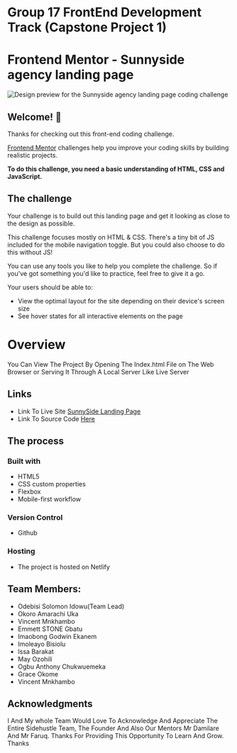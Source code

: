 # Group 17 FrontEnd Development Track (Capstone Project 1)

# Frontend Mentor - Sunnyside agency landing page

![Design preview for the Sunnyside agency landing page coding challenge](./design/desktop-preview.jpg)

## Welcome! 👋

Thanks for checking out this front-end coding challenge.

[Frontend Mentor](https://www.frontendmentor.io) challenges help you improve your coding skills by building realistic projects.

**To do this challenge, you need a basic understanding of HTML, CSS and JavaScript.**

## The challenge

Your challenge is to build out this landing page and get it looking as close to the design as possible.

This challenge focuses mostly on HTML & CSS. There's a tiny bit of JS included for the mobile navigation toggle. But you could also choose to do this without JS!

You can use any tools you like to help you complete the challenge. So if you've got something you'd like to practice, feel free to give it a go.

Your users should be able to:

- View the optimal layout for the site depending on their device's screen size
- See hover states for all interactive elements on the page

# Overview

You Can View The Project By Opening The Index.html File on The Web Browser or Serving It Through A Local Server Like Live Server

 ## Links

- Link To Live Site [SunnySide Landing Page](https://sunnyside-agency-landing-page-ui.netlify.app/)
- Link To Source Code [Here](https://github.com/OdebisiidowuSolomon/Capstone_Project_2-SH_FE_Track-)

## The process

### Built with

- HTML5
- CSS custom properties
- Flexbox
- Mobile-first workflow

### Version Control
- Github
### Hosting
- The project is hosted on Netlify

## Team Members:
- Odebisi Solomon Idowu(Team Lead)
- Okoro Amarachi Uka
- Vincent Mnkhambo
- Emmett STONE Gbatu
- Imaobong Godwin Ekanem
- Imoleayo Bisiolu
- Issa Barakat
- May Ozohili 
- Ogbu Anthony Chukwuemeka
- Grace Okome
- Vincent Mnkhambo

## Acknowledgments

I And My whole Team Would Love To Acknowledge And Appreciate The Entire Sidehustle Team, The Founder And Also Our Mentors Mr Damilare And Mr Faruq. Thanks For Providing This Opportunity To Learn And Grow. Thanks



